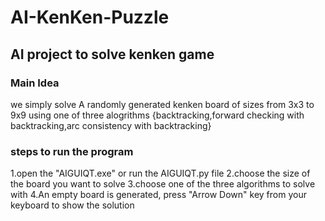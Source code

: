 # AI-KenKen-Puzzle
## AI project to solve kenken game

### Main Idea

we simply solve A randomly generated kenken board of sizes from 3x3 to 9x9 using one of three alogrithms
{backtracking,forward checking with backtracking,arc consistency with backtracking}

### steps to run the program

1.open the "AIGUIQT.exe" or run the AIGUIQT.py file
2.choose the size of the board you want to solve
3.choose one of the three algorithms to solve with
4.An empty board is generated, press "Arrow Down" key from your keyboard to show the solution

